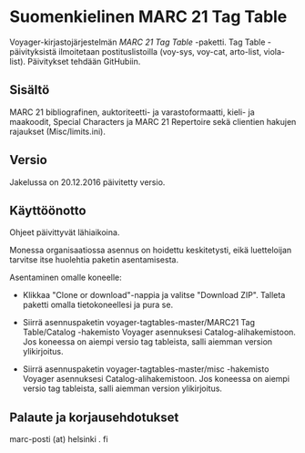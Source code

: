 # Suomenkielinen MARC 21 Tag Table

Voyager-kirjastojärjestelmän *MARC 21 Tag Table* -paketti. Tag Table -päivityksistä ilmoitetaan postituslistoilla (voy-sys, voy-cat, arto-list, viola-list). Päivitykset tehdään GitHubiin.

## Sisältö

MARC 21 bibliografinen, auktoriteetti- ja varastoformaatti, kieli- ja maakoodit, Special Characters ja MARC 21 Repertoire sekä clientien hakujen rajaukset (Misc/limits.ini).

## Versio

Jakelussa on 20.12.2016 päivitetty versio.

## Käyttöönotto

Ohjeet päivittyvät lähiaikoina.

Monessa organisaatiossa asennus on hoidettu keskitetysti, eikä luetteloijan tarvitse itse huolehtia paketin asentamisesta.

Asentaminen omalle koneelle:

- Klikkaa "Clone or download"-nappia ja valitse "Download ZIP". Talleta paketti omalla tietokoneellesi ja pura se.

- Siirrä asennuspaketin voyager-tagtables-master/MARC21 Tag Table/Catalog -hakemisto Voyager asennuksesi Catalog-alihakemistoon. Jos koneessa on aiempi versio tag tableista, salli aiemman version ylikirjoitus.

- Siirrä asennuspaketin voyager-tagtables-master/misc -hakemisto Voyager asennuksesi Catalog-alihakemistoon. Jos koneessa on aiempi versio tag tableista, salli aiemman version ylikirjoitus.



## Palaute ja korjausehdotukset

marc-posti (at) helsinki . fi
